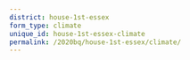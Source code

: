 ```yaml
---
district: house-1st-essex
form_type: climate
unique_id: house-1st-essex-climate
permalink: /2020bq/house-1st-essex/climate/
---
```

